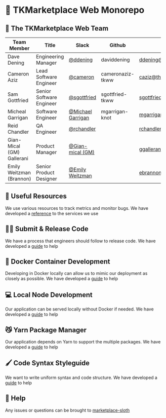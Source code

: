 # 💒 TKMarketplace Web Monorepo
## 👥 The TKMarketplace Web Team
| Team Member               | Title                    | Slack                                                               | Github           | Email                    |
| ------------------------- | ------------------------ | ------------------------------------------------------------------- | ---------------- | ------------------------ |
| Dave Dening               | Engineering Manager      | [@ddening](https://theknotww.slack.com/archives/DTT1VDXU5)          | daviddening      | ddening@theknotww.com    |
| Cameron Aziz              | Lead Software Engineer   | [@cameron](https://theknotww.slack.com/archives/DTSFRA92Q)          | cameronaziz-tkww | caziz@theknotww.com      |
| Sam Gottfried             | Senior Software Engineer | [@sgottfried](https://theknotww.slack.com/archives/DTK8EUJSV)       | sgottfried-tkww  | sgottfried@theknotww.com |
| Micheal Garrigan          | Software Engineer        | [@Michael Garrigan](https://theknotww.slack.com/archives/DTV076J3Z) | mgarrigan-knot   | mgarrigan@theknotww.com  |
| Reid Chandler             | QA Engineer              | [@rchandler](https://theknotww.slack.com/archives/DTVEMG9TL)        |                  | rchandler@theknotww.com  |
| Gian-Mical (GM) Gallerani | Product Manager          | [@Gian-mical (GM)](https://theknotww.slack.com/archives/DTYR364SG)  |                  | ggallerani@theknotww.com |
| Emily Weitzman (Brannon)  | Senior Product Designer  | [@Emily Weitzman](https://theknotww.slack.com/archives/DTLPQLMMF)   |                  | ebrannon@theknotww.com   |

## 💎 Useful Resources
We use various resources to track metrics and monitor bugs. We have developed a [reference](./documents/resources/README.md) to the services we use

## 👨‍💻 Submit & Release Code
We have a process that engineers should follow to release code. We have developed a [guide](./documents/code/README.md) to help

## 🐳 Docker Container Development
Developing in Docker locally can allow us to mimic our deployment as closely as possible. We have developed a [guide](./documents/docker/README.md) to help
## 💻 Local Node Development
Our application can be served locally without Docker if needed. We have developed a [guide](./documents/local/README.md) to help

## 😼 Yarn Package Manager
Our application depends on Yarn to support the multiple packages. We have developed a [guide](./documents/yarn/README.md) to help

## 🖌 Code Syntax Styleguide
We want to write uniform syntax and code structure. We have developed a [guide](./documents/styleguide/README.md) to help

## 🙋 Help
Any issues or questions can be brought to [marketplace-sloth](https://theknotww.slack.com/archives/G474PGVKP)
